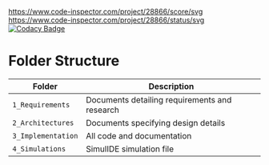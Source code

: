 https://www.code-inspector.com/project/28866/score/svg
https://www.code-inspector.com/project/28866/status/svg
[![Codacy Badge](https://app.codacy.com/project/badge/Grade/8ebc7b57ed284541b6718b69840c1672)](https://www.codacy.com/gh/SOOGURESH/Stepin_Embeded_C/dashboard?utm_source=github.com&amp;utm_medium=referral&amp;utm_content=SOOGURESH/Stepin_Embeded_C&amp;utm_campaign=Badge_Grade)







# Folder Structure
|Folder             | Description |
|-------------------| -----------------------------------------|
| `1_Requirements`   | Documents detailing requirements and research|
| `2_Architectures`         | Documents specifying design details|
| `3_Implementation` | All code and documentation|
| `4_Simulations`      | SimulIDE simulation file|